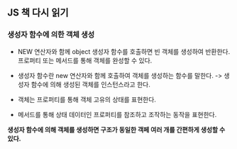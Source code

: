 ## JS 책 다시 읽기 

### 생성자 함수에 의한 객체 생성 

- NEW 연산자와 함께 object 생성자 함수를 호출하면 빈 객체를 생성하여 반환한다. 
프로퍼티 또는 메서드를 통해 객체를 완성할 수 있다.

- 생성자 함수란 new 연산자와 함께 호출하여 객체를 생성하는 함수를 말한다. 
-> 생성자 함수에 의해 생성된 객체를 인스턴스라고 한다.

- 객체는 프로퍼티를 통해 객체 고유의 상태를 표현한다. 
- 메서드를 통해 상태 데이터인 프로퍼티를 참조하고 조작하는 동작을 표현한다. 


**생성자 함수에 의해 객체를 생성하면 구조가 동일한 객페 여러 개를 간편하게 생성할 수 있다.**

